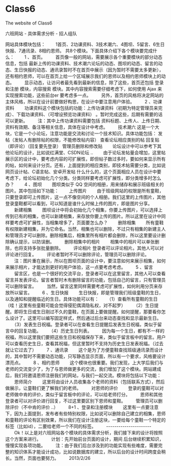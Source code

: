 Class6
======

The website of Class6 

六班网站 - 具体需求分析 - 招人组队 

网站具体模块包括：
　　1首页、2功课资料、3技术潮六、4图坝、5留言、6生日快报、7通讯录、8相约恩师。  共8个模块。下面具体介绍下各个模块要完成什么：
　　1 、首页。
　　首页像一般的网站，需要展示各个重要模块的部分动态信息，包括 最新上传的功课资料、技术潮六论坛的动态、图坝的动态、留言的动态、生日快报的动态、通讯录暂时不在首页中展示（因为暂时不需要太多更新），还有相约恩师，可以在首页上给一个区域展示我们的恩师以及相约恩师模块上的动态。
　　显示动态，让访问者最先看到最新的信息，除了这些，首页还包括 登录和注册 模块，内容搜索 模块。其中内容搜索需要仔细考虑下，如何使用 Ajax 来实现搜索功能，这些前台er 要考虑多一点。
　　另外，首页的风格将决定网站的主体风格，所以在设计前要做好构思，在设计中要注意用户体验。
　　2 、功课资料
　　功课资料这个模块包括的功能：上传功课资料（初期为特定管理员来完成）、下载功课资料、（可增设预览功课资料） 。暂时完成这些，后期有需要的话可以更新。
　　注：其中上传功课资料需要包括 资料标题、上传人、上传日期、资料有效期、备注等相关信息，具体在设计中考虑。
　　技术潮六
这是一个大块，它是一个小论坛，注意功能是交流和讨论一个技术知识。具体功能包括：
发帖（发帖人有删除帖的权限，不能修改帖内容）
查看论坛相应类别的帖
回复贴（即评论）（回复要先登录）
管理员删除和修改贴
　　论坛设计中可以参考下其他论坛的设计，比如说红满堂、CSDN论坛 .. 
　　由于论坛发帖量会增加，这里帖展示区的设计中，要考虑内容的可扩展性，即但帖子数过多时，要如何来显示所有的帖，如何来设计分页。还有，上面提到的相应类别，即技术帖需要分类，比如说 网页设计帖、C语言帖、安卓开发帖 什么什么的，这个页面相应人员在设计中要考虑下，给论坛初始化几个分类。分类同样要考虑可扩展性，即分类增多时怎么办？
　　4 、图坝
　　图坝类似于 QQ 空间的相册，用来储存和展示班级相关的图片。其中包括如下功能：
　　上传图片
　　由于班级网站的权限是所有童鞋， 只要登录即可上传图片，这一点不像空间的个人相册。我们这里的上传图片，其他登录童鞋都可以看到，可以知道是谁什么时候上传的图片，即是图片分享。
　　新建相集
　　图坝设计中将会初始化几个相集，你要上传图片，可以选择上传到已有的相集，也可以新建相集，来存放你要上传的图片。所以这里在设计中同样要考虑可扩展性，当相集增多了，页面要怎么办？
　　删除相集
　　所有童鞋有权限新建相集，并为它命名。当然，相集也可以删除，不过只有相集的新建主人和管理员才可以删除。删除相集后，相集里所有相片都会删除，所以这里要设计删除确认提示，以防误删。
　　删除相集中的相片
　　相集中的相片可以单张删除，也将支持多张批量删除。
　　评论相片
   登录者可以评论相片。其他人可以对评论进行回复。
　　评论者暂时不可以删除评论，管理员可以删除评论。
　　注：图片重在展示，所以在图坝页面的设计中，要注意如何来展示相集，如何来展示相片，才能达到更好的用户体验，这一点要考虑考虑。
　　5 、留言
　　留言区，也是一个很好的交流平台，登录者可以在这里留言，其他人可以查看留言并发表评论。留言者暂时木有删除留言的功能，包括自己的留言，只有管理员可以删除留言。
　　当然，留言这里同样需要考虑可扩展性，如何利用分页来存放所以留言。
　　6 、生日快报
　　生日快报，即是管理我们班级童鞋的生日，以及通知和提醒临近的生日。具体功能可以有：
　　（1）查看所有童鞋的生日（哇！这里有些童鞋可能会觉得侵犯偶滴隐私权，对不起罗）
　　（2）生日提醒。即将生日或生日刚过不久的童鞋，在页面上要做提醒。如何提醒，那要看你怎么设计了。这里可以编写固定样式，然后通过后台来动态查找和显示最新生日。
　　（3）发表生日祝福。登录者可以在查看生日提醒后发表生日祝福，类似于留言中的回复功能。
　　（4）历史生日列表。
　　因为每一个生日，都有不一样的祝福，所以这里我们要把这些生日和祝福保存下来，类似于留言板中的留言。用户可以查看历史生日，查看其祝福，但这里暂时不支持为历史生日发表祝福。（过去就让它过去了）
　　7 、通讯录
　　这个是为了方便童鞋查找班级通讯录而设计的，其中暂时不需要动态功能，只写静态显示页面，所以有一个要求，风格要设计漂亮点。
　　8 、相约恩师
　　这个模块也很重要。我们发现，上大学后我们与老师的交流变少了，为了与恩师做更多的交流，我们增加了这个模块。网站建成后，我们将邀请恩师注册我们的网站，与我们一起交流。模块将包括以下功能：
　　恩师简介
　　这里将由设计人员收集各个老师的资料（包括联系方式），然后做展示，让童鞋们更了解我们的老师。
　　对恩师的评价
　　登录的童鞋可以对老师做中肯的评价，类似于留言板中的评论，可以给老师打分。
　　恩师和其他登录者可以对评价进行回复，不过这里要区别下恩师和童鞋。
　　管理员可以删除评价（不中肯的评价 ..）
　　8+1 、登录和注册模块
　　这里有一点要注意下，因为上面提到，发布者有些特别权限，比如说可以删除自己建立的相集，恩师和童鞋的评论有区别效果，所以我们在设计注册这块，一要给每个童鞋一个特定的标签（比如id），二要给老师一个不同的标签。
　　----------------------
　　Ok！以上是对六班网站各个模块的具体需求分析，我们接下来的设计将按照这个方案来进行。
　　计划：先开始前台页面的设计，期间 后台继续积累知识，慢慢实现各项功能。
　　注：由于我们后台涉及到的功能实现有些难度，需要完整的知识体系才能设计成功，比如说数据库的建立，所以后台的设计时间跨度会稍长。当然，页面也要努力。
　　2013/2/26

